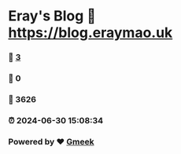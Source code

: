 # Eray's Blog :link: https://blog.eraymao.uk 
### :page_facing_up: [3](https://blog.eraymao.uk/tag.html) 
### :speech_balloon: 0 
### :hibiscus: 3626 
### :alarm_clock: 2024-06-30 15:08:34 
### Powered by :heart: [Gmeek](https://github.com/Meekdai/Gmeek)

